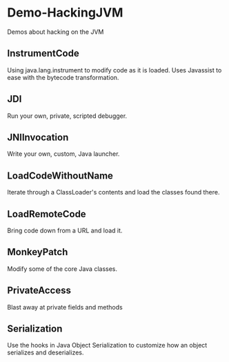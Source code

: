 # Demo-HackingJVM
Demos about hacking on the JVM

## InstrumentCode
Using java.lang.instrument to modify code as it is loaded. Uses Javassist to ease with the bytecode transformation.

## JDI
Run your own, private, scripted debugger.

## JNIInvocation
Write your own, custom, Java launcher.

## LoadCodeWithoutName
Iterate through a ClassLoader's contents and load the classes found there.

## LoadRemoteCode
Bring code down from a URL and load it.

## MonkeyPatch
Modify some of the core Java classes.

## PrivateAccess
Blast away at private fields and methods

## Serialization
Use the hooks in Java Object Serialization to customize how an object serializes and deserializes.

